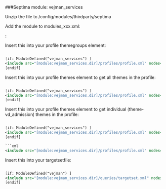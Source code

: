 ###Septima module: vejman_services

Unzip the file to /config/modules/thirdparty/septima

Add the module to modules_xxx.xml:

<module name="vejman_services" dir="thirdparty/septima/vejman_services" permissionlevel="public"/>:

Insert this into your profile themegroups element:

```xml

[if: ModuleDefined("vejman_services") ]
<include src="[module:vejman_services.dir]/profiles/profile.xml" nodes="/profile/themegroups/*" mustexist="false"/>
[endif]

```

Insert this into your profile themes element to get all themes in the profile:

```xml

[if: ModuleDefined("vejman_services") ]
<include src="[module:vejman_services.dir]/profiles/profile.xml" nodes="/profile/themes/*" mustexist="false"/>
[endif]
```

Insert this into your profile themes element to get individual (theme-vd_admission) themes in the profile:

```xml

[if: ModuleDefined("vejman_services") ]
<include src="[module:vejman_services.dir]/profiles/profile.xml" nodes="/profile/themes/*" mustexist="false"/>
[endif]

```xml
<include src="[module:vejman_services.dir]/profiles/profile.xml" nodes="//profile/themes/theme[@name='theme-vd_admission']" mustexist="false"/>

```
Insert this into your targetsetfile:

```xml

[if: ModuleDefined("vejman") ]
<include src="[module:vejman_services.dir]/queries/targetset.xml" nodes="/targetsets/targetset/*" mustexist="true"/>
[endif]

```
